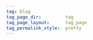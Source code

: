 ```yaml
---
tag: blog
tag_page_dir:         tag
tag_page_layout:      tag_page
tag_permalink_style:  pretty
---
```


